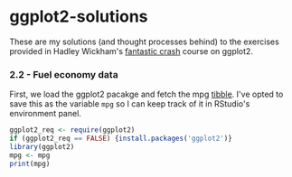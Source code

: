 # ggplot2-solutions

These are my solutions (and thought processes behind) to the exercises provided in Hadley Wickham's [fantastic crash](https://ggplot2-book.org/) course on ggplot2.


### 2.2 - Fuel economy data

First, we load the ggplot2 pacakge and fetch the mpg [tibble](https://tibble.tidyverse.org/).
I've opted to save this as the variable `mpg` so I can keep track of it in RStudio's environment panel.

```R
ggplot2_req <- require(ggplot2)
if (ggplot2_req == FALSE) {install.packages('ggplot2')}
library(ggplot2)
mpg <- mpg
print(mpg)
```
